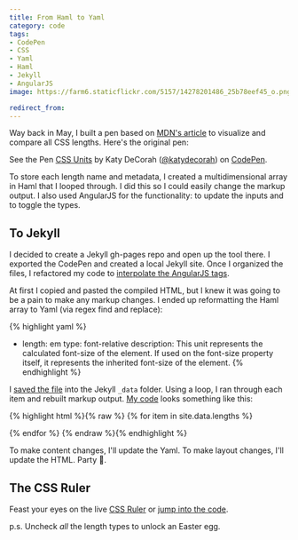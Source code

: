 ```yaml
---
title: From Haml to Yaml
category: code
tags:
- CodePen
- CSS
- Yaml
- Haml
- Jekyll
- AngularJS
image: https://farm6.staticflickr.com/5157/14278201486_25b78eef45_o.png

redirect_from: 
---
```



Way back in May, I built a pen based on [MDN's article](https://developer.mozilla.org/en-US/docs/Web/CSS/length) to visualize and compare all CSS lengths. Here's the original pen:

<p data-height="400" data-theme-id="97" data-slug-hash="8e1abeef024e776dc485e94b081d74db" data-default-tab="result" data-user="katydecorah" class='codepen'>See the Pen <a href='http://codepen.io/katydecorah/pen/8e1abeef024e776dc485e94b081d74db/'>CSS Units</a> by Katy DeCorah (<a href='http://codepen.io/katydecorah'>@katydecorah</a>) on <a href='http://codepen.io'>CodePen</a>.</p>

To store each length name and metadata, I created a multidimensional array in Haml that I looped through. I did this so I could easily change the markup output. I also used AngularJS for the functionality: to update the inputs and to toggle the types.

## To Jekyll

I decided to create a Jekyll gh-pages repo and open up the tool there. I exported the CodePen and created a local Jekyll site. Once I organized the files, I refactored my code to [interpolate the AngularJS tags](/code/2014/05/29/jekyll-and-angular/).

At first I copied and pasted the compiled HTML, but I knew it was going to be a pain to make any markup changes. I ended up reformatting the Haml array to Yaml (via regex find and replace):

{% highlight yaml %}
- length: em
  type: font-relative
  description: This unit represents the calculated font-size of the element. If used on the font-size property itself, it represents the inherited font-size of the element.
{% endhighlight %}

I [saved the file](https://github.com/katydecorah/css-ruler/blob/gh-pages/_data/lengths.yml) into the Jekyll `_data` folder. Using a loop, I ran through each item and rebuilt markup output. [My code](https://github.com/katydecorah/css-ruler/blob/gh-pages/index.html#L34) looks something like this:

{% highlight html %}{% raw %}
{% for item in site.data.lengths %}
<div class="example-container" data-toggle="popover" data-content="{{item.description}}" title="{{ item.length }}, {{item.type}}">
<div class="example" style="width: [[ unit ]]{{ item.length }}; height: [[ unit ]]{{ item.length }}" title="[[unit]]{{item.length}}"></div>
</div>
{% endfor %}
{% endraw %}{% endhighlight %}

To make content changes, I'll update the Yaml. To make layout changes, I'll update the HTML. Party :tada:.

## The CSS Ruler

Feast your eyes on the live [CSS Ruler](http://katydecorah.com/css-ruler/) or [jump into the code](https://github.com/katydecorah/css-ruler).

p.s. Uncheck *all* the length types to unlock an Easter egg.

